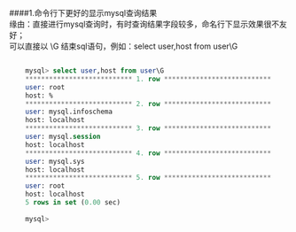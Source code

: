 ####1.命令行下更好的显示mysql查询结果  
	缘由：直接进行mysql查询时，有时查询结果字段较多，命名行下显示效果很不友好；   
		 可以直接以 \G 结束sql语句，例如：select user,host from user\G
	


```sql  

	mysql> select user,host from user\G
	*************************** 1. row ***************************
	user: root
	host: %
	*************************** 2. row ***************************
	user: mysql.infoschema
	host: localhost
	*************************** 3. row ***************************
	user: mysql.session
	host: localhost
	*************************** 4. row ***************************
	user: mysql.sys
	host: localhost
	*************************** 5. row ***************************
	user: root
	host: localhost
	5 rows in set (0.00 sec)
	
	mysql>

```